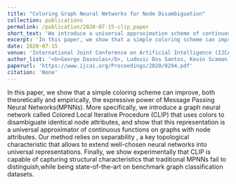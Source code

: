 ```yaml
---
title: "Coloring Graph Neural Networks for Node Disambiguation"
collection: publications
permalink: /publication/2020-07-15-clip_paper
short_text: 'We introduce a universal approximation scheme of continuous functions on graphs.'
excerpt: 'In this paper, we show that a simple coloring scheme can improve, both theoretically and empirically, the expressive power of Message Passing Neural Networks(MPNNs). More specifically, we introduce a graph neural network called Colored Local Iterative Procedure (CLIP) that uses colors to disambiguate identical node attributes, and show that this representation is a universal approximator of continuous functions on graphs with node attributes. Our method relies on separability , a key topological characteristic that allows to extend well-chosen neural networks into universal representations. Finally, we show experimentally that CLIP is capable of capturing structural characteristics that traditional MPNNs fail to distinguish,while being state-of-the-art on benchmark graph classification datasets.'
date: 2020-07-15
venue: 'International Joint Conference on Artificial Intelligence (IJCAI)'
author_list: '<b>George Dasoulas</b>, Ludovic Dos Santos, Kevin Scaman, Aladin Virmaux'
paperurl: 'https://www.ijcai.org/Proceedings/2020/0294.pdf'
citation: 'None'
---
```

In this paper, we show that a simple coloring scheme can improve, both theoretically and empirically, the expressive power of Message Passing Neural Networks(MPNNs). More specifically, we introduce a graph neural network called Colored Local Iterative Procedure (CLIP) that uses colors to disambiguate identical node attributes, and show that this representation is a universal approximator of continuous functions on graphs with node attributes. Our method relies on separability , a key topological characteristic that allows to extend well-chosen neural networks into universal representations. Finally, we show experimentally that CLIP is capable of capturing structural characteristics that traditional MPNNs fail to distinguish,while being state-of-the-art on benchmark graph classification datasets.
